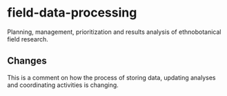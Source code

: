 # field-data-processing
Planning, management, prioritization and results analysis of ethnobotanical field research.

## Changes

This is a comment on how the process of storing data, updating analyses and coordinating activities is changing.
